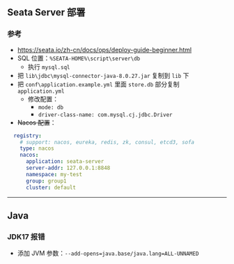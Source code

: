 ## Seata Server 部署

### 参考

- https://seata.io/zh-cn/docs/ops/deploy-guide-beginner.html
- SQL 位置：`%SEATA-HOME%\script\server\db`
    - 执行 `mysql.sql`
- 把 `lib\jdbc\mysql-connector-java-8.0.27.jar` 复制到 `lib` 下
- 把 `conf\application.example.yml` 里面 `store.db` 部分复制 `application.yml`
    - 修改配置：
        - `mode: db`
        - `driver-class-name: com.mysql.cj.jdbc.Driver`
- ~~Nacos 配置~~：

```yml
  registry:
    # support: nacos, eureka, redis, zk, consul, etcd3, sofa
    type: nacos
    nacos:
      application: seata-server
      server-addr: 127.0.0.1:8848
      namespace: my-test
      group: group1
      cluster: default
```

---

## Java

### JDK17 报错

- 添加 JVM 参数：`--add-opens=java.base/java.lang=ALL-UNNAMED`